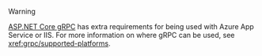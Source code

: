 > [!WARNING]
> [ASP.NET Core gRPC](xref:grpc/index) has extra requirements for being used with Azure App Service or IIS. For more information on where gRPC can be used, see <xref:grpc/supported-platforms>.
